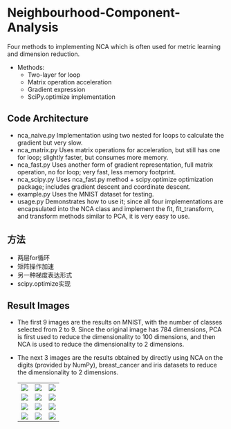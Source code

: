 # Neighbourhood-Component-Analysis

Four methods to implementing NCA which is often used for metric learning and dimension reduction.

* Methods:
  * Two-layer for loop
  * Matrix operation acceleration
  * Gradient expression
  * SciPy.optimize implementation

## Code Architecture

* nca_naive.py  Implementation using two nested for loops to calculate the gradient but very slow.
* nca_matrix.py Uses matrix operations for acceleration, but still has one for loop; slightly faster, but consumes more memory.
* nca_fast.py   Uses another form of gradient representation, full matrix operation, no for loop; very fast, less memory footprint.
* nca_scipy.py  Uses nca_fast.py method + scipy.optimize optimization package; includes gradient descent and coordinate descent.
* example.py    Uses the MNIST dataset for testing.
* usage.py      Demonstrates how to use it; since all four implementations are encapsulated into the NCA class and implement the fit, fit_transform, and transform methods similar to PCA, it is very easy to use.

## 方法

* 两层for循环
* 矩阵操作加速
* 另一种梯度表达形式
* scipy.optimize实现

## Result Images

* The first 9 images are the results on MNIST, with the number of classes selected from 2 to 9. Since the original image has 784 dimensions, PCA is first used to reduce the dimensionality to 100 dimensions, and then NCA is used to reduce the dimensionality to 2 dimensions.
* The next 3 images are the results obtained by directly using NCA on the digits (provided by NumPy), breast_cancer and iris datasets to reduce the dimensionality to 2 dimensions.

  <div>
    <table>
     <tr>
      <td><img src = "https://github.com/lamthienphuc/Dimesionality-Reduction/pics/mnist_with_2_digits.jpg"></td>
      <td><img src = "https://github.com/lamthienphuc/Dimesionality-Reduction/pics/mnist_with_3_digits.jpg"></td>
      <td><img src = "https://github.com/lamthienphuc/Dimesionality-Reduction/pics/mnist_with_4_digits.jpg"></td>
     </tr>
     <tr>
      <td><img src = "https://github.com/lamthienphuc/Dimesionality-Reduction/pics/mnist_with_5_digits.jpg"></td>
      <td><img src = "https://github.com/lamthienphuc/Dimesionality-Reduction/pics/mnist_with_6_digits.jpg"></td>
      <td><img src = "https://github.com/lamthienphuc/Dimesionality-Reduction/pics/mnist_with_7_digits.jpg"></td>
     </tr>
     <tr>
      <td><img src = "https://github.com/lamthienphuc/Dimesionality-Reduction/pics/mnist_with_8_digits.jpg"></td>
      <td><img src = "https://github.com/lamthienphuc/Dimesionality-Reduction/pics/mnist_with_9_digits.jpg"></td>
      <td><img src = "https://github.com/lamthienphuc/Dimesionality-Reduction/pics/mnist_with_10_digits.jpg"></td>
     </tr>
     <tr>
      <td><img src = "https://github.com/lamthienphuc/Dimesionality-Reduction/pics/digits_np.jpg"></td>
      <td><img src = "https://github.com/lamthienphuc/Dimesionality-Reduction/pics/breast_cancer.jpg"></td>
      <td><img src = "https://github.com/lamthienphuc/Dimesionality-Reduction/pics/iris.jpg"></td>
     </tr>

    </table>
  </div>
